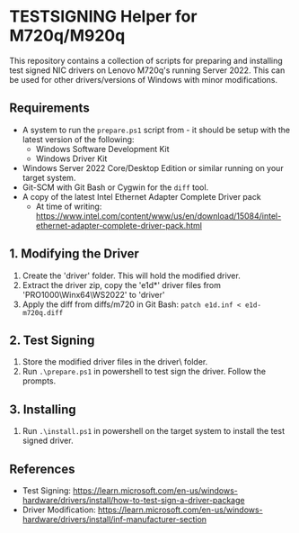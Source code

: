 # TESTSIGNING Helper for M720q/M920q
This repository contains a collection of scripts for preparing and installing test signed NIC drivers on Lenovo M720q's running Server 2022. This can be used for other drivers/versions of Windows with minor modifications.

## Requirements
- A system to run the `prepare.ps1` script from - it should be setup with the latest version of the following:
    - Windows Software Development Kit
    - Windows Driver Kit
- Windows Server 2022 Core/Desktop Edition or similar running on your target system.
- Git-SCM with Git Bash or Cygwin for the `diff` tool.
- A copy of the latest Intel Ethernet Adapter Complete Driver pack
    - At time of writing: https://www.intel.com/content/www/us/en/download/15084/intel-ethernet-adapter-complete-driver-pack.html

## 1. Modifying the Driver
1. Create the 'driver' folder. This will hold the modified driver.
2. Extract the driver zip, copy the 'e1d*' driver files from 'PRO1000\Winx64\WS2022' to 'driver\'
3. Apply the diff from diffs/m720 in Git Bash: `patch e1d.inf < e1d-m720q.diff`

## 2. Test Signing
1. Store the modified driver files in the driver\ folder.
2. Run `.\prepare.ps1` in powershell to test sign the driver. Follow the prompts.

## 3. Installing
1. Run `.\install.ps1` in powershell on the target system to install the test signed driver.

## References
- Test Signing: https://learn.microsoft.com/en-us/windows-hardware/drivers/install/how-to-test-sign-a-driver-package
- Driver Modification: https://learn.microsoft.com/en-us/windows-hardware/drivers/install/inf-manufacturer-section